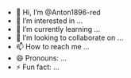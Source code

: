 - 👋 Hi, I’m @Anton1896-red
- 👀 I’m interested in ...
- 🌱 I’m currently learning ...
- 💞️ I’m looking to collaborate on ...
- 📫 How to reach me ...
- 😄 Pronouns: ...
- ⚡ Fun fact: ...

<!---
Anton1896-red/Anton1896-red is a ✨ special ✨ repository because its `README.md` (this file) appears on your GitHub profile.
You can click the Preview link to take a look at your changes.
--->
